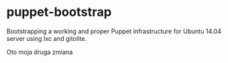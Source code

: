 # puppet-bootstrap
Bootstrapping a working and proper Puppet infrastructure for Ubuntu 14.04 server using lxc and gitolite.

Oto moja druga zmiana
